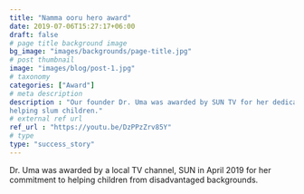 ```yaml
---
title: "Namma ooru hero award"
date: 2019-07-06T15:27:17+06:00
draft: false
# page title background image
bg_image: "images/backgrounds/page-title.jpg"
# post thumbnail
image: "images/blog/post-1.jpg"
# taxonomy
categories: ["Award"]
# meta description
description : "Our founder Dr. Uma was awarded by SUN TV for her dedication to 
helping slum children."
# external ref url
ref_url : "https://youtu.be/DzPPzZrv85Y"
# type
type: "success_story"
---
```


Dr. Uma was awarded by a local TV channel, SUN in April 2019 for her commitment to 
helping children from disadvantaged backgrounds.

